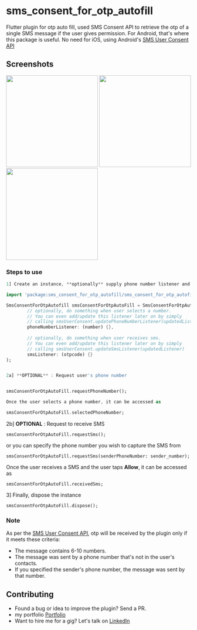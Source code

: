 # sms_consent_for_otp_autofill
Flutter plugin for otp auto fill, used SMS Consent API to retrieve the otp of a single SMS message if the user gives permission. For Android, that's where this package is useful. No need for iOS, using Android's [SMS User Consent API](https://developers.google.com/identity/sms-retriever/user-consent/overview)

## Screenshots

<p float="left">
  <img src="https://github.com/mdyousufbhuiyan/sms_consent_for_otp_autofill/assets/26599846/b0893bd6-afce-4a50-be7b-7a744135ccf5" width="250" />
  <img src="https://github.com/mdyousufbhuiyan/sms_consent_for_otp_autofill/assets/26599846/7d9c5abd-34b8-4f1b-a1b8-0cf95e62f8be" width="250" />
  <img src="https://github.com/mdyousufbhuiyan/sms_consent_for_otp_autofill/assets/26599846/4bc3518e-b3fd-41a2-baf3-bdbe73bb0e0d" width="250" /> 
</p>

### Steps to use
```dart
1] Create an instance, **optionally** supply phone number listener and sms listener

import 'package:sms_consent_for_otp_autofill/sms_consent_for_otp_autofill.dart';

SmsConsentForOtpAutofill smsConsentForOtpAutoFill = SmsConsentForOtpAutofill(
        // optionally, do something when user selects a number.
        // You can even add/update this listener later on by simply 
        // calling smsUserConsent.updatePhoneNumberListener(updatedListener)
        phoneNumberListener: (number) {},
        
        // optionally, do something when user receives sms.
        // You can even add/update this listener later on by simply 
        // calling smsUserConsent.updateSmsListener(updatedListener)
        smsListener: (otpcode) {}
);


2a] **OPTIONAL** : Request user's phone number


smsConsentForOtpAutoFill.requestPhoneNumber();

Once the user selects a phone number, it can be accessed as

smsConsentForOtpAutoFill.selectedPhoneNumber;
```

2b] **OPTIONAL** : Request to receive SMS
```
smsConsentForOtpAutoFill.requestSms(); 
```
or you can specify the phone number you wish to capture the SMS from
```
smsConsentForOtpAutoFill.requestSms(senderPhoneNumber: sender_number);
```
Once the user receives a SMS and the user taps **Allow**, it can be accessed as
```
smsConsentForOtpAutoFill.receivedSms;
```

3] Finally, dispose the instance
```
smsConsentForOtpAutoFill.dispose();
```

### Note

As per the [SMS User Consent API](https://developers.google.com/identity/sms-retriever/user-consent/overview),  otp will be received by the plugin only if it meets these criteria:

* The message contains 6-10 numbers.
* The message was sent by a phone number that's not in the user's contacts.
* If you specified the sender's phone number, the message was sent by that number.

## Contributing

* Found a bug or idea to improve the plugin? Send a PR.
* my portfolio [Portfolio](https://mdyousufbhuiyan.github.io/yousuf-portfolio/)
* Want to hire me for a gig? Let's talk on [LinkedIn](https://www.linkedin.com/in/yousufappspecialist)
